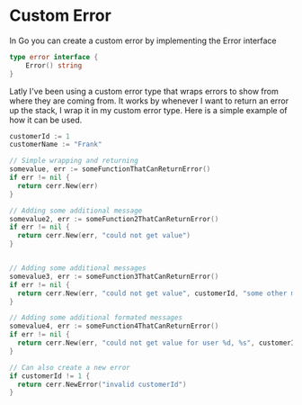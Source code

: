 
# Custom Error
In Go you can create a custom error by implementing the Error interface 
```go
type error interface {
	Error() string
}
```
Latly I've been using a custom error type that wraps errors to show from where they are coming from. It works by whenever I want to return an error up the stack, I wrap it in my custom error type. Here is a simple example of how it can be used.

```go
customerId := 1
customerName := "Frank"

// Simple wrapping and returning
somevalue, err := someFunctionThatCanReturnError()
if err != nil {
  return cerr.New(err)
}

// Adding some additional message
somevalue2, err := someFunction2ThatCanReturnError()
if err != nil {
  return cerr.New(err, "could not get value")
}


// Adding some additional messages
somevalue3, err := someFunction3ThatCanReturnError()
if err != nil {
  return cerr.New(err, "could not get value", customerId, "some other message")
}

// Adding some additional formated messages
somevalue4, err := someFunction4ThatCanReturnError()
if err != nil {
  return cerr.New(err, "could not get value for user %d, %s", customerId, customerName)
}

// Can also create a new error 
if customerId != 1 {
  return cerr.NewError("invalid customerId")
}
```

